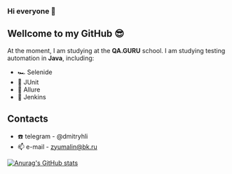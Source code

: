 ### Hi everyone 👋
## Wellcome to my GitHub 😎

At the moment, I am studying at the **QA.GURU** school. I am studying testing automation in **Java**, including:
* 🏎️ Selenide
* 🦾  JUnit
* 📔 Allure
* 🔁 Jenkins

## Contacts
* ☎️ telegram - @dmitryhli
* 📫  e-mail - zyumalin@bk.ru

[![Anurag's GitHub stats](https://github-readme-stats.vercel.app/api?username=dzyumalin&show_icons=true)](https://github.com/dzyumalin)
